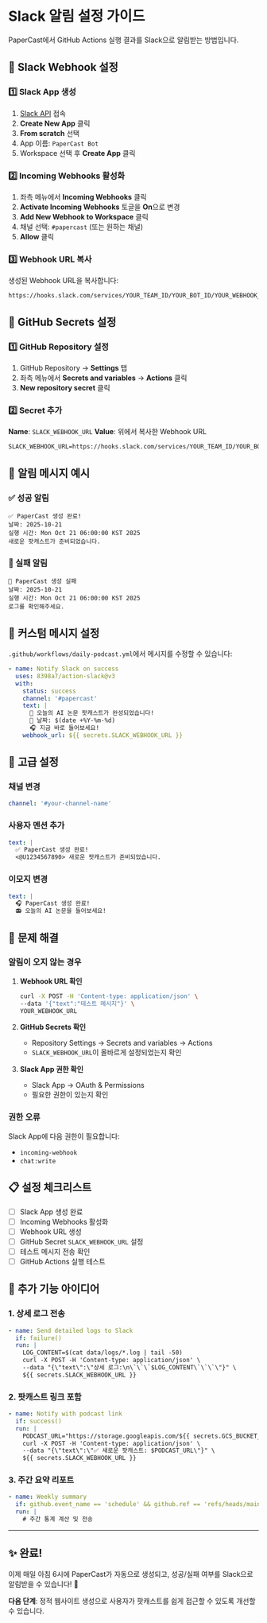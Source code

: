 # Slack 알림 설정 가이드

PaperCast에서 GitHub Actions 실행 결과를 Slack으로 알림받는 방법입니다.

## 🔧 Slack Webhook 설정

### 1️⃣ Slack App 생성

1. [Slack API](https://api.slack.com/apps) 접속
2. **Create New App** 클릭
3. **From scratch** 선택
4. App 이름: `PaperCast Bot`
5. Workspace 선택 후 **Create App** 클릭

### 2️⃣ Incoming Webhooks 활성화

1. 좌측 메뉴에서 **Incoming Webhooks** 클릭
2. **Activate Incoming Webhooks** 토글을 **On**으로 변경
3. **Add New Webhook to Workspace** 클릭
4. 채널 선택: `#papercast` (또는 원하는 채널)
5. **Allow** 클릭

### 3️⃣ Webhook URL 복사

생성된 Webhook URL을 복사합니다:
```
https://hooks.slack.com/services/YOUR_TEAM_ID/YOUR_BOT_ID/YOUR_WEBHOOK_TOKEN
```

## 🔑 GitHub Secrets 설정

### 1️⃣ GitHub Repository 설정

1. GitHub Repository → **Settings** 탭
2. 좌측 메뉴에서 **Secrets and variables** → **Actions** 클릭
3. **New repository secret** 클릭

### 2️⃣ Secret 추가

**Name**: `SLACK_WEBHOOK_URL`
**Value**: 위에서 복사한 Webhook URL

```
SLACK_WEBHOOK_URL=https://hooks.slack.com/services/YOUR_TEAM_ID/YOUR_BOT_ID/YOUR_WEBHOOK_TOKEN
```

## 📱 알림 메시지 예시

### ✅ 성공 알림
```
✅ PaperCast 생성 완료!
날짜: 2025-10-21
실행 시간: Mon Oct 21 06:00:00 KST 2025
새로운 팟캐스트가 준비되었습니다.
```

### 🚨 실패 알림
```
🚨 PaperCast 생성 실패
날짜: 2025-10-21
실행 시간: Mon Oct 21 06:00:00 KST 2025
로그를 확인해주세요.
```

## 🎨 커스텀 메시지 설정

`.github/workflows/daily-podcast.yml`에서 메시지를 수정할 수 있습니다:

```yaml
- name: Notify Slack on success
  uses: 8398a7/action-slack@v3
  with:
    status: success
    channel: '#papercast'
    text: |
      🎉 오늘의 AI 논문 팟캐스트가 완성되었습니다!
      📅 날짜: $(date +%Y-%m-%d)
      🎧 지금 바로 들어보세요!
    webhook_url: ${{ secrets.SLACK_WEBHOOK_URL }}
```

## 🔧 고급 설정

### 채널 변경
```yaml
channel: '#your-channel-name'
```

### 사용자 멘션 추가
```yaml
text: |
  ✅ PaperCast 생성 완료!
  <@U1234567890> 새로운 팟캐스트가 준비되었습니다.
```

### 이모지 변경
```yaml
text: |
  🎧 PaperCast 생성 완료!
  📻 오늘의 AI 논문을 들어보세요!
```

## 🚨 문제 해결

### 알림이 오지 않는 경우

1. **Webhook URL 확인**
   ```bash
   curl -X POST -H 'Content-type: application/json' \
   --data '{"text":"테스트 메시지"}' \
   YOUR_WEBHOOK_URL
   ```

2. **GitHub Secrets 확인**
   - Repository Settings → Secrets and variables → Actions
   - `SLACK_WEBHOOK_URL`이 올바르게 설정되었는지 확인

3. **Slack App 권한 확인**
   - Slack App → OAuth & Permissions
   - 필요한 권한이 있는지 확인

### 권한 오류

Slack App에 다음 권한이 필요합니다:
- `incoming-webhook`
- `chat:write`

## 📋 설정 체크리스트

- [ ] Slack App 생성 완료
- [ ] Incoming Webhooks 활성화
- [ ] Webhook URL 생성
- [ ] GitHub Secret `SLACK_WEBHOOK_URL` 설정
- [ ] 테스트 메시지 전송 확인
- [ ] GitHub Actions 실행 테스트

## 🎯 추가 기능 아이디어

### 1. 상세 로그 전송
```yaml
- name: Send detailed logs to Slack
  if: failure()
  run: |
    LOG_CONTENT=$(cat data/logs/*.log | tail -50)
    curl -X POST -H 'Content-type: application/json' \
    --data "{\"text\":\"상세 로그:\n\`\`\`$LOG_CONTENT\`\`\`\"}" \
    ${{ secrets.SLACK_WEBHOOK_URL }}
```

### 2. 팟캐스트 링크 포함
```yaml
- name: Notify with podcast link
  if: success()
  run: |
    PODCAST_URL="https://storage.googleapis.com/${{ secrets.GCS_BUCKET_NAME }}/$(date +%Y-%m-%d)/episode.mp3"
    curl -X POST -H 'Content-type: application/json' \
    --data "{\"text\":\"✅ 새로운 팟캐스트: $PODCAST_URL\"}" \
    ${{ secrets.SLACK_WEBHOOK_URL }}
```

### 3. 주간 요약 리포트
```yaml
- name: Weekly summary
  if: github.event_name == 'schedule' && github.ref == 'refs/heads/main'
  run: |
    # 주간 통계 계산 및 전송
```

---

## ✨ 완료!

이제 매일 아침 6시에 PaperCast가 자동으로 생성되고, 성공/실패 여부를 Slack으로 알림받을 수 있습니다! 🎉

**다음 단계**: 정적 웹사이트 생성으로 사용자가 팟캐스트를 쉽게 접근할 수 있도록 개선할 수 있습니다.
